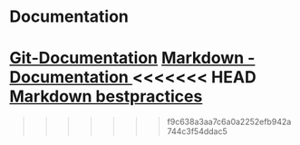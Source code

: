 # Documentation
[Git-Documentation](https://git-scm.com/doc)
[Markdown - Documentation ](https://guides.github.com/features/mastering-markdown) 
<<<<<<< HEAD
[Markdown bestpractices](ttps://www.markdownguide.org/basic-syntax/)
=======
    
>>>>>>> f9c638a3aa7c6a0a2252efb942a744c3f54ddac5
